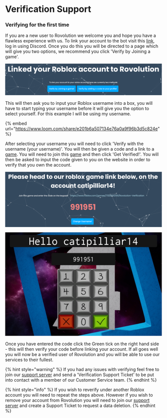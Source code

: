 # Verification Support

### Verifying for the first time

If you are a new user to Rovolution we welcome you and hope you have a flawless experience with us. To link your account to the bot visit this [link](https://www.rovolution.me/verify), log in using Discord. Once you do this you will be directed to a page which will give you two options, we recommend you click 'Verify by Joining a game'.

![](../.gitbook/assets/f00e084f44fe3d66178a03add0d5ce6e.png)

This will then ask you to input your Roblox username into a box, you will have to start typing your username before it will give you the option to select yourself. For this example I will be using my username.&#x20;

{% embed url="https://www.loom.com/share/e201b6a507134e76a0a9f96b3d5c824e" %}

After selecting your username you will need to click 'Verify with the username (your username)'. You will then be given a code and a link to a [game](https://www.roblox.com/games/7130833259/Rovolution-Verification). You will need to join this [game](https://www.roblox.com/games/7130833259/Rovolution-Verification) and then click 'Get Verified!'. You will then be asked to input the code given to you on the website in order to verify that you own the account.&#x20;

![](../.gitbook/assets/49d72c5f267e7f0ae19f6f456e45a557.png)

![](../.gitbook/assets/83cd07aab3ad7c00391c3f4742ceb8a7.jpg)

Once you have entered the code click the Green tick on the right hand side - this will then verify your code before linking your account. If all goes well you will now be a verified user of Rovolution and you will be able to use our services to their fullest.&#x20;

{% hint style="warning" %}
If you had any issues with verifying feel free to join our [support server](https://discord.com/invite/2bMg4evVWz) and send a 'Verification Support Ticket' to be put into contact with a member of our Customer Service team.&#x20;
{% endhint %}

{% hint style="info" %}
If you wish to reverify under another Roblox account you will need to repeat the steps above. However if you wish to remove your account from Rovolution you will need to join our [support server](https://discord.com/invite/2bMg4evVWz)  and create a Support Ticket to request a data deletion.
{% endhint %}
